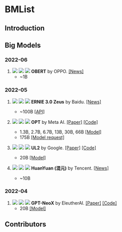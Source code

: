 # BMList

<!-- ## Contents

* [Introduction](#introduction)
* [Big Models](#big-models)
    * [2022-06](#2022-06)
    * [2022-05](#2022-05)
    * [2022-04](#2022-04)
    * [2022-03](#2022-03)
    * [2022-01](#2022-01)
    * [2021-12](#2021-12)
    * [2021-11](#2022-11)
    * [2021-09](#2021-09)
    * [2021-08](#2021-08)
    * [2021-07](#2021-07)
    * [2021-06](#2021-06)
    * [2021-05](#2021-05)
    * [2021-04](#2021-04)
    * [2021-03](#2021-03)
    * [2021-01](#2021-01)
    * [2020-12](#2020-12)
    * [2020-05](#2020-05)
    * [2020-04](#2020-04)
    * [2020-03](#2020-03)
    * [2020-01](#2020-01)
    * [2019-10](#2019-10)
    * [2019-02](#2019-02)
* [Contributors](#contributors) -->

## Introduction

## Big Models

### 2022-06

1. ![](https://img.shields.io/badge/-Code-gray) ![](https://img.shields.io/badge/-Model-gray) ![](https://img.shields.io/badge/-Chinese-blue) **OBERT** by OPPO. [[News]](https://blog.51cto.com/u_15273780/5440502) 
    * ~1B 

### 2022-05

1. ![](https://img.shields.io/badge/-Code-gray) ![](https://img.shields.io/badge/-API-green) ![](https://img.shields.io/badge/-Chinese-blue) **ERNIE 3.0 Zeus** by Baidu. [[News]](https://baijiahao.baidu.com/s?id=1733603775259242015&wfr=spider&for=pc) 
    * ~100B [[API]](https://wenxin.baidu.com/younger/apiDetail?id=20006)

2. ![](https://img.shields.io/badge/-Code-green) ![](https://img.shields.io/badge/-Model-green) ![](https://img.shields.io/badge/-English-blue) **OPT** by Meta AI. [[Paper]]((https://arxiv.org/abs/2205.01068)) [[Code]](https://github.com/facebookresearch/metaseq) 
    * 1.3B, 2.7B, 6.7B, 13B, 30B, 66B [[Model]](https://github.com/facebookresearch/metaseq/tree/main/projects/OPT#pretrained-model-weights)
    * 175B [[Model request]](https://github.com/facebookresearch/metaseq/tree/main/projects/OPT#pretrained-model-weights)

3. ![](https://img.shields.io/badge/-Code-green) ![](https://img.shields.io/badge/-Model-green) ![](https://img.shields.io/badge/-English-blue) **UL2** by Google. [[Paper]](https://arxiv.org/abs/2205.05131) [[Code]](https://github.com/google-research/t5x)
    * 20B [[Model]](https://huggingface.co/google/ul2/tree/main)

4. ![](https://img.shields.io/badge/-Code-gray) ![](https://img.shields.io/badge/-Model-gray) ![](https://img.shields.io/badge/-Chinese-blue) **HuanYuan (混元)** by Tencent. [[News]](http://ex.chinadaily.com.cn/exchange/partners/82/rss/channel/cn/columns/snl9a7/stories/WS628df605a3101c3ee7ad730e.html) 
    * ~10B

### 2022-04

1. ![](https://img.shields.io/badge/-Code-green) ![](https://img.shields.io/badge/-Model-green) ![](https://img.shields.io/badge/-English-blue) **GPT-NeoX** by EleutherAI. [[Paper]](https://arxiv.org/abs/2204.06745) [[Code]](https://github.com/EleutherAI/gpt-neox) 
    * 20B [[Model]](https://github.com/EleutherAI/gpt-neox#download-links)

## Contributors
